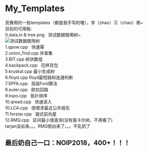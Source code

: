 # My_Templates
竞赛用的一些templates（都是我手写的喔），学（zhao）习（chao）用~</br>
目前的可用板:</br>
0.data.in & tree.png   测试数据御用树~</br>
![测试数据御用树](https://github.com/Predator-SD/My_Templates/raw/master/tree.png)</br>
1.qpow.cpp   快速幂</br>
2.union_find.cpp   并查集</br>
3.BIT.cpp   树状数组</br>
4.backpack.cpp   花样背包</br>
5.kruskal.cpp   最小生成树</br>
6.floyd.cpp   floyd最短路和连通判断</br>
7.SPFA.cpp   高级Ford算法</br>
8.euler.cpp   欧拉回路</br>
9.topo.cpp   拓扑排序</br>
10.qread.cpp   快速读入</br>
10.LCA.cpp   倍增求最近公共祖先</br>
11.forstar.cpp   链式前向星</br>
12.RMQ.cpp   区间最小值查询(没有笛卡尔树，不用看了)</br>
tarjan没出来。。。RMQ倒出来了。。。不乱奶了
## 最后奶自己一口：NOIP2018，400+！！！
